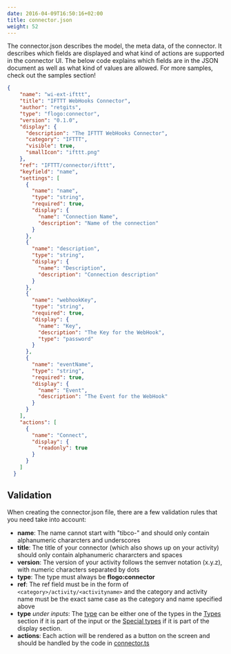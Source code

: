```yaml
---
date: 2016-04-09T16:50:16+02:00
title: connector.json
weight: 52
---
```


The connector.json describes the model, the meta data, of the connector. It describes which fields are displayed and what kind of actions are supported in the connector UI. The below code explains which fields are in the JSON document as well as what kind of values are allowed. For more samples, check out the samples section!
```json
{
    "name": "wi-ext-ifttt",
    "title": "IFTTT WebHooks Connector",
    "author": "retgits",
    "type": "flogo:connector",
    "version": "0.1.0",
    "display": {
      "description": "The IFTTT WebHooks Connector",
      "category": "IFTTT",
      "visible": true,
      "smallIcon": "ifttt.png"
    },
    "ref": "IFTTT/connector/ifttt",
    "keyfield": "name",
    "settings": [
      {
        "name": "name",
        "type": "string",
        "required": true,
        "display": {
          "name": "Connection Name",
          "description": "Name of the connection"
        }
      },
      {
        "name": "description",
        "type": "string",
        "display": {
          "name": "Description",
          "description": "Connection description"
        }
      },
      {
        "name": "webhookKey",
        "type": "string",
        "required": true,
        "display": {
          "name": "Key",
          "description": "The Key for the WebHook",
          "type": "password"
        }
      },
      {
        "name": "eventName",
        "type": "string",
        "required": true,
        "display": {
          "name": "Event",
          "description": "The Event for the WebHook"
        }
      }
    ],
    "actions": [
      {
        "name": "Connect",
        "display": {
          "readonly": true
        }
      }
    ]
  }
```
## Validation
When creating the connector.json file, there are a few validation rules that you need take into account:

* **name**: The name cannot start with "tibco-" and should only contain alphanumeric chararcters and underscores
* **title**: The title of your connector (which also shows up on your activity) should only contain alphanumeric chararcters and spaces
* **version**: The version of your activity follows the semver notation (x.y.z), with numeric characters separated by dots
* **type**: The type must always be **flogo:connector**
* **ref**: The ref field must be in the form of `<category>/activity/<activityname>` and the category and activity name must be the exact same case as the category and name specified above
* **type** _under inputs_: The [type](../display-settings) can be either one of the types in the [Types](../display-settings/#types) section if it is part of the input or the [Special types](../display-settings/#special-types) if it is part of the display section.
* **actions**: Each action will be rendered as a button on the screen and should be handled by the code in [connector.ts](../connector-ts)
